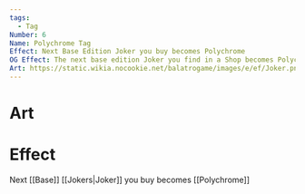 ```yaml
---
tags:
  - Tag
Number: 6
Name: Polychrome Tag
Effect: Next Base Edition Joker you buy becomes Polychrome
OG Effect: The next base edition Joker you find in a Shop becomes Polychrome (X1.5 Mult) and free.
Art: https://static.wikia.nocookie.net/balatrogame/images/e/ef/Joker.png/revision/latest?cb=20230925003651
---
```

# Art
# Effect
Next [[Base]] [[Jokers|Joker]] you buy becomes [[Polychrome]]